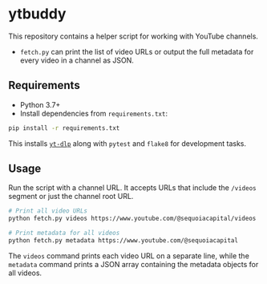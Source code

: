 # ytbuddy

This repository contains a helper script for working with YouTube channels.

- `fetch.py` can print the list of video URLs or output the full metadata for
  every video in a channel as JSON.

## Requirements

- Python 3.7+
- Install dependencies from `requirements.txt`:

```bash
pip install -r requirements.txt
```

This installs [`yt-dlp`](https://github.com/yt-dlp/yt-dlp) along with `pytest` and `flake8` for
development tasks.

## Usage

Run the script with a channel URL. It accepts URLs that include the `/videos`
segment or just the channel root URL.

```bash
# Print all video URLs
python fetch.py videos https://www.youtube.com/@sequoiacapital/videos

# Print metadata for all videos
python fetch.py metadata https://www.youtube.com/@sequoiacapital
```

The ``videos`` command prints each video URL on a separate line, while the
``metadata`` command prints a JSON array containing the metadata objects for all
videos.
